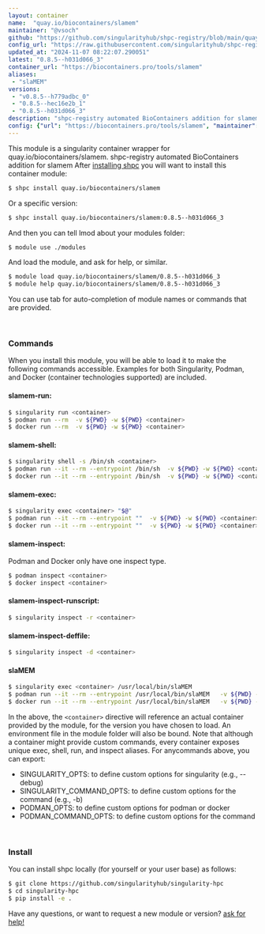 ```yaml
---
layout: container
name:  "quay.io/biocontainers/slamem"
maintainer: "@vsoch"
github: "https://github.com/singularityhub/shpc-registry/blob/main/quay.io/biocontainers/slamem/container.yaml"
config_url: "https://raw.githubusercontent.com/singularityhub/shpc-registry/main/quay.io/biocontainers/slamem/container.yaml"
updated_at: "2024-11-07 08:22:07.290051"
latest: "0.8.5--h031d066_3"
container_url: "https://biocontainers.pro/tools/slamem"
aliases:
 - "slaMEM"
versions:
 - "v0.8.5--h779adbc_0"
 - "0.8.5--hec16e2b_1"
 - "0.8.5--h031d066_3"
description: "shpc-registry automated BioContainers addition for slamem"
config: {"url": "https://biocontainers.pro/tools/slamem", "maintainer": "@vsoch", "description": "shpc-registry automated BioContainers addition for slamem", "latest": {"0.8.5--h031d066_3": "sha256:1a2cfb207df29a3f4597a1950b3cdf6cb6c6689e668bdbd9bca59c5138fb2091"}, "tags": {"v0.8.5--h779adbc_0": "sha256:839a7025e184d553021d1aac43d305b0b4b09c5f8205ebbff8431cdb6e1b9684", "0.8.5--hec16e2b_1": "sha256:a74c2b46db94b4489e18dd4d1eba268a9c0fed658680af875a79693159261ae8", "0.8.5--h031d066_3": "sha256:1a2cfb207df29a3f4597a1950b3cdf6cb6c6689e668bdbd9bca59c5138fb2091"}, "docker": "quay.io/biocontainers/slamem", "aliases": {"slaMEM": "/usr/local/bin/slaMEM"}}
---
```


This module is a singularity container wrapper for quay.io/biocontainers/slamem.
shpc-registry automated BioContainers addition for slamem
After [installing shpc](#install) you will want to install this container module:


```bash
$ shpc install quay.io/biocontainers/slamem
```

Or a specific version:

```bash
$ shpc install quay.io/biocontainers/slamem:0.8.5--h031d066_3
```

And then you can tell lmod about your modules folder:

```bash
$ module use ./modules
```

And load the module, and ask for help, or similar.

```bash
$ module load quay.io/biocontainers/slamem/0.8.5--h031d066_3
$ module help quay.io/biocontainers/slamem/0.8.5--h031d066_3
```

You can use tab for auto-completion of module names or commands that are provided.

<br>

### Commands

When you install this module, you will be able to load it to make the following commands accessible.
Examples for both Singularity, Podman, and Docker (container technologies supported) are included.

#### slamem-run:

```bash
$ singularity run <container>
$ podman run --rm  -v ${PWD} -w ${PWD} <container>
$ docker run --rm  -v ${PWD} -w ${PWD} <container>
```

#### slamem-shell:

```bash
$ singularity shell -s /bin/sh <container>
$ podman run --it --rm --entrypoint /bin/sh  -v ${PWD} -w ${PWD} <container>
$ docker run --it --rm --entrypoint /bin/sh  -v ${PWD} -w ${PWD} <container>
```

#### slamem-exec:

```bash
$ singularity exec <container> "$@"
$ podman run --it --rm --entrypoint ""  -v ${PWD} -w ${PWD} <container> "$@"
$ docker run --it --rm --entrypoint ""  -v ${PWD} -w ${PWD} <container> "$@"
```

#### slamem-inspect:

Podman and Docker only have one inspect type.

```bash
$ podman inspect <container>
$ docker inspect <container>
```

#### slamem-inspect-runscript:

```bash
$ singularity inspect -r <container>
```

#### slamem-inspect-deffile:

```bash
$ singularity inspect -d <container>
```


#### slaMEM

```bash
$ singularity exec <container> /usr/local/bin/slaMEM
$ podman run --it --rm --entrypoint /usr/local/bin/slaMEM   -v ${PWD} -w ${PWD} <container> -c " $@"
$ docker run --it --rm --entrypoint /usr/local/bin/slaMEM   -v ${PWD} -w ${PWD} <container> -c " $@"
```



In the above, the `<container>` directive will reference an actual container provided
by the module, for the version you have chosen to load. An environment file in the
module folder will also be bound. Note that although a container
might provide custom commands, every container exposes unique exec, shell, run, and
inspect aliases. For anycommands above, you can export:

 - SINGULARITY_OPTS: to define custom options for singularity (e.g., --debug)
 - SINGULARITY_COMMAND_OPTS: to define custom options for the command (e.g., -b)
 - PODMAN_OPTS: to define custom options for podman or docker
 - PODMAN_COMMAND_OPTS: to define custom options for the command

<br>

### Install

You can install shpc locally (for yourself or your user base) as follows:

```bash
$ git clone https://github.com/singularityhub/singularity-hpc
$ cd singularity-hpc
$ pip install -e .
```

Have any questions, or want to request a new module or version? [ask for help!](https://github.com/singularityhub/singularity-hpc/issues)
